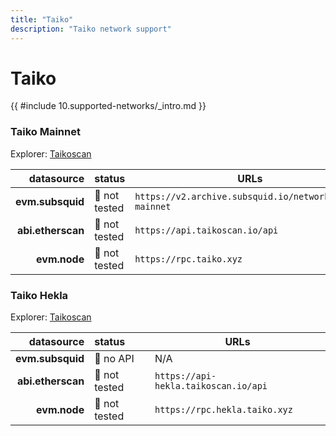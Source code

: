 ```yaml
---
title: "Taiko"
description: "Taiko network support"
---
```


<!-- markdownlint-disable single-h1 heading-increment no-inline-html -->

# Taiko

{{ #include 10.supported-networks/_intro.md }}

### Taiko Mainnet

Explorer: [Taikoscan](https://taikoscan.io/)

|        datasource | status       | URLs                                                      |
| -----------------:|:------------ | --------------------------------------------------------- |
|  **evm.subsquid** | 🤔 not tested | `https://v2.archive.subsquid.io/network/taiko-mainnet`  |
| **abi.etherscan** | 🤔 not tested | `https://api.taikoscan.io/api`                          |
|      **evm.node** | 🤔 not tested  | `https://rpc.taiko.xyz`                                |

### Taiko Hekla

Explorer: [Taikoscan](https://hekla.taikoscan.io/)

|        datasource | status       | URLs                                              |
| -----------------:|:------------ | --------------------------------------------------|
|  **evm.subsquid** | 🔴 no API     | N/A                                             |
| **abi.etherscan** | 🤔 not tested | `https://api-hekla.taikoscan.io/api`            |
|      **evm.node** | 🤔 not tested | `https://rpc.hekla.taiko.xyz`                   |
